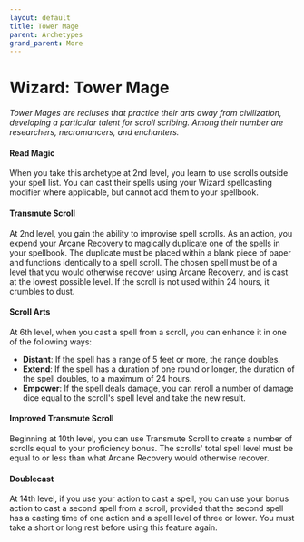```yaml
---
layout: default
title: Tower Mage
parent: Archetypes
grand_parent: More
---
```


# Wizard: Tower Mage

_Tower Mages are recluses that practice their arts away from civilization, developing a particular talent for scroll scribing. Among their number are researchers, necromancers, and enchanters._


#### Read Magic

When you take this archetype at 2nd level, you learn to use scrolls outside your spell list. You can cast their spells using your Wizard spellcasting modifier where applicable, but cannot add them to your spellbook.


#### Transmute Scroll

At 2nd level, you gain the ability to improvise spell scrolls. As an action, you expend your Arcane Recovery to magically duplicate one of the spells in your spellbook. The duplicate must be placed within a blank piece of paper and functions identically to a spell scroll. The chosen spell must be of a level that you would otherwise recover using Arcane Recovery, and is cast at the lowest possible level. If the scroll is not used within 24 hours, it crumbles to dust.


#### Scroll Arts

At 6th level, when you cast a spell from a scroll, you can enhance it in one of the following ways:

* **Distant**: If the spell has a range of 5 feet or more, the range doubles.
* **Extend**: If the spell has a duration of one round or longer, the duration of the spell doubles, to a maximum of 24 hours.
* **Empower**: If the spell deals damage, you can reroll a number of damage dice equal to the scroll's spell level and take the new result.


#### Improved Transmute Scroll

Beginning at 10th level, you can use Transmute Scroll to create a number of scrolls equal to your proficiency bonus. The scrolls' total spell level must be equal to or less than what Arcane Recovery would otherwise recover.


#### Doublecast

At 14th level, if you use your action to cast a spell, you can use your bonus action to cast a second spell from a scroll, provided that the second spell has a casting time of one action and a spell level of three or lower. You must take a short or long rest before using this feature again.